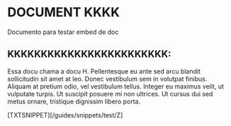 # DOCUMENT KKKK

Documento para testar embed de doc

## KKKKKKKKKKKKKKKKKKKKKKKK:

Essa docu chama a docu H. Pellentesque eu ante sed arcu blandit sollicitudin sit amet at leo. Donec vestibulum sem in volutpat finibus. Aliquam at pretium odio, vel vestibulum tellus. Integer eu maximus velit, ut vulputate turpis. Ut suscipit posuere mi non ultrices. Ut cursus dui sed metus ornare, tristique dignissim libero porta.

[TXTSNIPPET][/guides/snippets/test/Z]